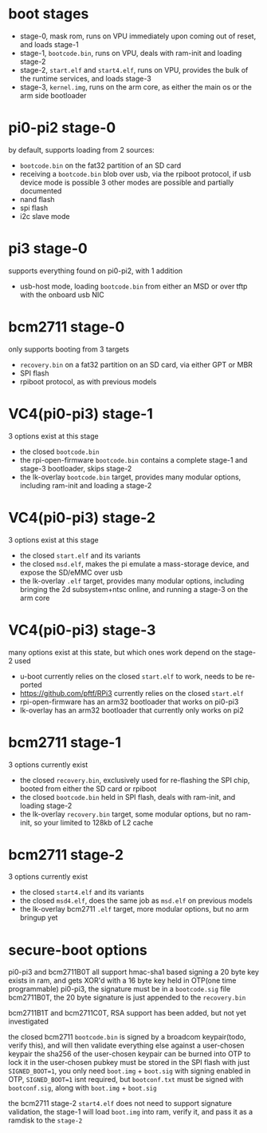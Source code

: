 # boot stages

- stage-0, mask rom, runs on VPU immediately upon coming out of reset, and loads stage-1
- stage-1, `bootcode.bin`, runs on VPU, deals with ram-init and loading stage-2
- stage-2, `start.elf` and `start4.elf`, runs on VPU, provides the bulk of the runtime services, and loads stage-3
- stage-3, `kernel.img`, runs on the arm core, as either the main os or the arm side bootloader

# pi0-pi2 stage-0
by default, supports loading from 2 sources:
- `bootcode.bin` on the fat32 partition of an SD card
- receiving a `bootcode.bin` blob over usb, via the rpiboot protocol, if usb device mode is possible
3 other modes are possible and partially documented
- nand flash
- spi flash
- i2c slave mode

# pi3 stage-0
supports everything found on pi0-pi2, with 1 addition
- usb-host mode, loading `bootcode.bin` from either an MSD or over tftp with the onboard usb NIC

# bcm2711 stage-0
only supports booting from 3 targets
- `recovery.bin` on a fat32 partition on an SD card, via either GPT or MBR
- SPI flash
- rpiboot protocol, as with previous models

# VC4(pi0-pi3) stage-1
3 options exist at this stage
- the closed `bootcode.bin`
- the rpi-open-firmware `bootcode.bin` contains a complete stage-1 and stage-3 bootloader, skips stage-2
- the lk-overlay `bootcode.bin` target, provides many modular options, including ram-init and loading a stage-2

# VC4(pi0-pi3) stage-2
3 options exist at this stage
- the closed `start.elf` and its variants
- the closed `msd.elf`, makes the pi emulate a mass-storage device, and expose the SD/eMMC over usb
- the lk-overlay `.elf` target, provides many modular options, including bringing the 2d subsystem+ntsc online, and running a stage-3 on the arm core

# VC4(pi0-pi3) stage-3
many options exist at this state, but which ones work depend on the stage-2 used
- u-boot currently relies on the closed `start.elf` to work, needs to be re-ported
- https://github.com/pftf/RPi3 currently relies on the closed `start.elf`
- rpi-open-firmware has an arm32 bootloader that works on pi0-pi3
- lk-overlay has an arm32 bootloader that currently only works on pi2

# bcm2711 stage-1
3 options currently exist
- the closed `recovery.bin`, exclusively used for re-flashing the SPI chip, booted from either the SD card or rpiboot
- the closed `bootcode.bin` held in SPI flash, deals with ram-init, and loading stage-2
- the lk-overlay `recovery.bin` target, some modular options, but no ram-init, so your limited to 128kb of L2 cache

# bcm2711 stage-2
3 options currently exist
- the closed `start4.elf` and its variants
- the closed `msd4.elf`, does the same job as `msd.elf` on previous models
- the lk-overlay bcm2711 `.elf` target, more modular options, but no arm bringup yet

# secure-boot options

pi0-pi3 and bcm2711B0T all support hmac-sha1 based signing
a 20 byte key exists in ram, and gets XOR'd with a 16 byte key held in OTP(one time programmable)
pi0-pi3, the signature must be in a `bootcode.sig` file
bcm2711B0T, the 20 byte signature is just appended to the `recovery.bin`

bcm2711B1T and bcm2711C0T, RSA support has been added, but not yet investigated

the closed bcm2711 `bootcode.bin` is signed by a broadcom keypair(todo, verify this), and will then validate everything else against a user-chosen keypair
the sha256 of the user-chosen keypair can be burned into OTP to lock it in
the user-chosen pubkey must be stored in the SPI flash
with just `SIGNED_BOOT=1`, you only need `boot.img` + `boot.sig`
with signing enabled in OTP, `SIGNED_BOOT=1` isnt required, but `bootconf.txt` must be signed with `bootconf.sig`, along with `boot.img` + `boot.sig`

the bcm2711 stage-2 `start4.elf` does not need to support signature validation, the stage-1 will load `boot.img` into ram, verify it, and pass it as a ramdisk to the `stage-2`
